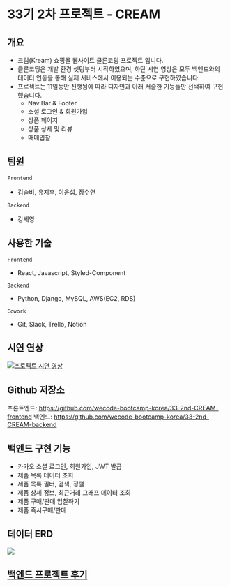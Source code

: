 # 33기 2차 프로젝트 - CREAM

## 개요

- 크림(Kream) 쇼핑몰 웹사이트 클론코딩 프로젝트 입니다.
- 클론코딩은 개발 환경 셋팅부터 시작하였으며, 하단 시연 영상은 모두 백엔드와의 데이터 연동을 통해 실제 서비스에서 이용되는 수준으로 구현하였습니다.
- 프로젝트는 11일동안 진행됨에 따라 디자인과 아래 서술한 기능들만 선택하여 구현했습니다.
  - Nav Bar & Footer
  - 소셜 로그인 & 회원가입
  - 상품 페이지
  - 상품 상세 및 리뷰
  - 매매입찰

## 팀원

`Frontend`

- 김슬비, 유지후, 이윤섭, 장수연

`Backend`

- 강세영

## 사용한 기술

`Frontend`

- React, Javascript, Styled-Component

`Backend`

- Python, Django, MySQL, AWS(EC2, RDS)

`Cowork`

- Git, Slack, Trello, Notion

## 시연 연상

[![프로젝트 시연 영상](https://img.youtube.com/vi/v58DAx5gJzE/0.jpg)](https://youtu.be/v58DAx5gJzE)

## Github 저장소
프론트엔드: https://github.com/wecode-bootcamp-korea/33-2nd-CREAM-frontend
백엔드: https://github.com/wecode-bootcamp-korea/33-2nd-CREAM-backend

## 백엔드 구현 기능

- 카카오 소셜 로그인, 회원가입, JWT 발급
- 제품 목록 데이터 조회 
- 제품 목록 필터, 검색, 정렬 
- 제품 상세 정보, 최근거래 그래프 데이터 조회
- 제품 구매/판매 입찰하기
- 제품 즉시구매/판매

## 데이터 ERD
![](https://velog.velcdn.com/images/stresszero/post/3aad2024-d484-477f-95e0-730a4f62231b/image.PNG)

## [백엔드 프로젝트 후기](https://velog.io/@stresszero/%EC%9C%84%EC%BD%94%EB%93%9C-2%EC%B0%A8-%ED%94%84%EB%A1%9C%EC%A0%9D%ED%8A%B8-%ED%9B%84%EA%B8%B0)


